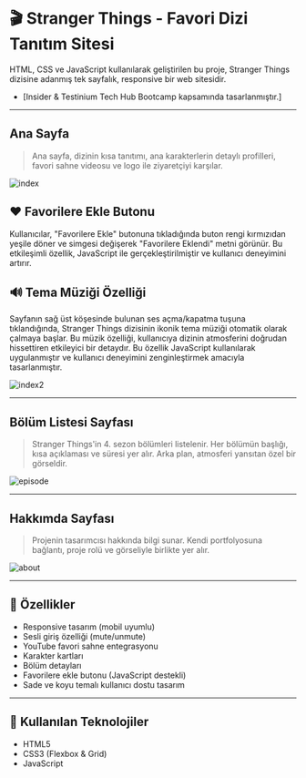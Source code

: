 # 🎬 Stranger Things - Favori Dizi Tanıtım Sitesi

HTML, CSS ve JavaScript kullanılarak geliştirilen bu proje, Stranger Things dizisine adanmış tek sayfalık, responsive bir web sitesidir. 
* [Insider & Testinium Tech Hub Bootcamp kapsamında tasarlanmıştır.]

---

## Ana Sayfa

> Ana sayfa, dizinin kısa tanıtımı, ana karakterlerin detaylı profilleri, favori sahne videosu ve logo ile ziyaretçiyi karşılar.

![index](https://github.com/user-attachments/assets/d3d39d22-d4d5-4bfb-9781-a6c4405b0bc5)




## ❤️ Favorilere Ekle Butonu
Kullanıcılar, "Favorilere Ekle" butonuna tıkladığında buton rengi kırmızıdan yeşile döner ve simgesi değişerek "Favorilere Eklendi" metni görünür. Bu etkileşimli özellik, JavaScript ile gerçekleştirilmiştir ve kullanıcı deneyimini artırır.
## 🔊 Tema Müziği Özelliği
Sayfanın sağ üst köşesinde bulunan ses açma/kapatma tuşuna tıklandığında, Stranger Things dizisinin ikonik tema müziği otomatik olarak çalmaya başlar. Bu müzik özelliği, kullanıcıya dizinin atmosferini doğrudan hissettiren etkileyici bir detaydır.
Bu özellik JavaScript kullanılarak uygulanmıştır ve kullanıcı deneyimini zenginleştirmek amacıyla tasarlanmıştır.

![index2](https://github.com/user-attachments/assets/a9b58015-8ed0-4652-a259-82620c488fa5)


---

## Bölüm Listesi Sayfası

> Stranger Things'in 4. sezon bölümleri listelenir. Her bölümün başlığı, kısa açıklaması ve süresi yer alır. Arka plan, atmosferi yansıtan özel bir görseldir.

![episode](https://github.com/user-attachments/assets/0990ddfb-3e47-43f4-b596-651ea24c50bb)


---

## Hakkımda Sayfası

> Projenin tasarımcısı hakkında bilgi sunar. Kendi portfolyosuna bağlantı, proje rolü ve görseliyle birlikte yer alır.


![about](https://github.com/user-attachments/assets/01ece33a-4e83-4dea-80a7-94a24c8f13ea)


---

## 🚀 Özellikler

- Responsive tasarım (mobil uyumlu)
- Sesli giriş özelliği (mute/unmute)
- YouTube favori sahne entegrasyonu
- Karakter kartları
- Bölüm detayları
- Favorilere ekle butonu (JavaScript destekli)
- Sade ve koyu temalı kullanıcı dostu tasarım

---

## 🧪 Kullanılan Teknolojiler

- HTML5  
- CSS3 (Flexbox & Grid)  
- JavaScript 
